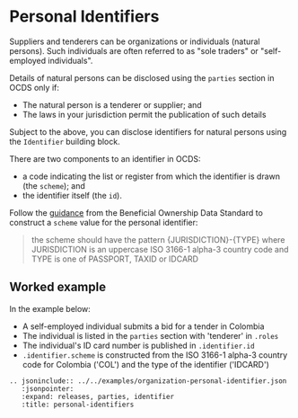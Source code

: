 # Personal Identifiers

Suppliers and tenderers can be organizations or individuals (natural persons). Such individuals are often referred to as "sole traders" or "self-employed individuals".

Details of natural persons can be disclosed using the `parties` section in OCDS only if:

* The natural person is a tenderer or supplier; and
* The laws in your jurisdiction permit the publication of such details

Subject to the above, you can disclose identifiers for natural persons using the `Identifier` building block.

There are two components to an identifier in OCDS:

* a code indicating the list or register from which the identifier is drawn (the `scheme`); and
* the identifier itself (the `id`).

Follow the [guidance](http://standard.openownership.org/en/0.2.0/schema/guidance/identifiers.html#shared-identifiers) from the Beneficial Ownership Data Standard to construct a `scheme` value for the personal identifier:

> the scheme should have the pattern {JURISDICTION}-{TYPE} where JURISDICTION is an uppercase ISO 3166-1 alpha-3 country code and TYPE is one of PASSPORT, TAXID or IDCARD

## Worked example

In the example below:

* A self-employed individual submits a bid for a tender in Colombia
* The individual is listed in the `parties` section with 'tenderer' in `.roles`
* The individual's ID card number is published in `.identifier.id`
* `.identifier.scheme` is constructed from the ISO 3166-1 alpha-3 country code for Colombia ('COL') and the type of the identifier ('IDCARD')


```eval_rst
.. jsoninclude:: ../../examples/organization-personal-identifier.json
   :jsonpointer:
   :expand: releases, parties, identifier
   :title: personal-identifiers
```
